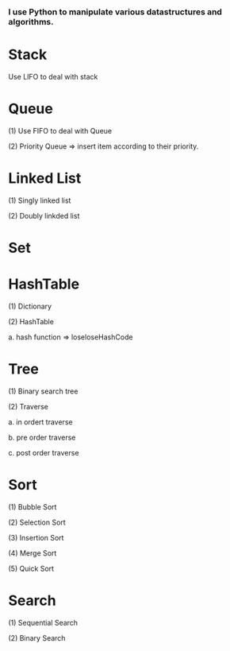 ### I use Python to manipulate various datastructures and algorithms.

# Stack
Use LIFO to deal with stack

# Queue
(1) Use FIFO to deal with Queue

(2) Priority Queue => insert item according to their priority.

# Linked List
(1) Singly linked list 

(2) Doubly linkded list 

# Set 

# HashTable
(1) Dictionary

(2) HashTable 

  a. hash function => loseloseHashCode

# Tree
(1) Binary search tree

(2) Traverse 

  a. in ordert traverse

  b. pre order traverse

  c. post order traverse

# Sort 
(1) Bubble Sort

(2) Selection Sort

(3) Insertion Sort

(4) Merge Sort

(5) Quick Sort

# Search
(1) Sequential Search

(2) Binary Search